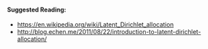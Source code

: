 #### Suggested Reading:
<!-- Please add any articles you think might be helpful to read before writing the article -->

- https://en.wikipedia.org/wiki/Latent_Dirichlet_allocation
- http://blog.echen.me/2011/08/22/introduction-to-latent-dirichlet-allocation/